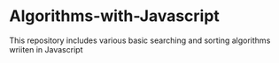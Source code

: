 # Algorithms-with-Javascript
This repository includes various basic searching and sorting algorithms wriiten in Javascript
